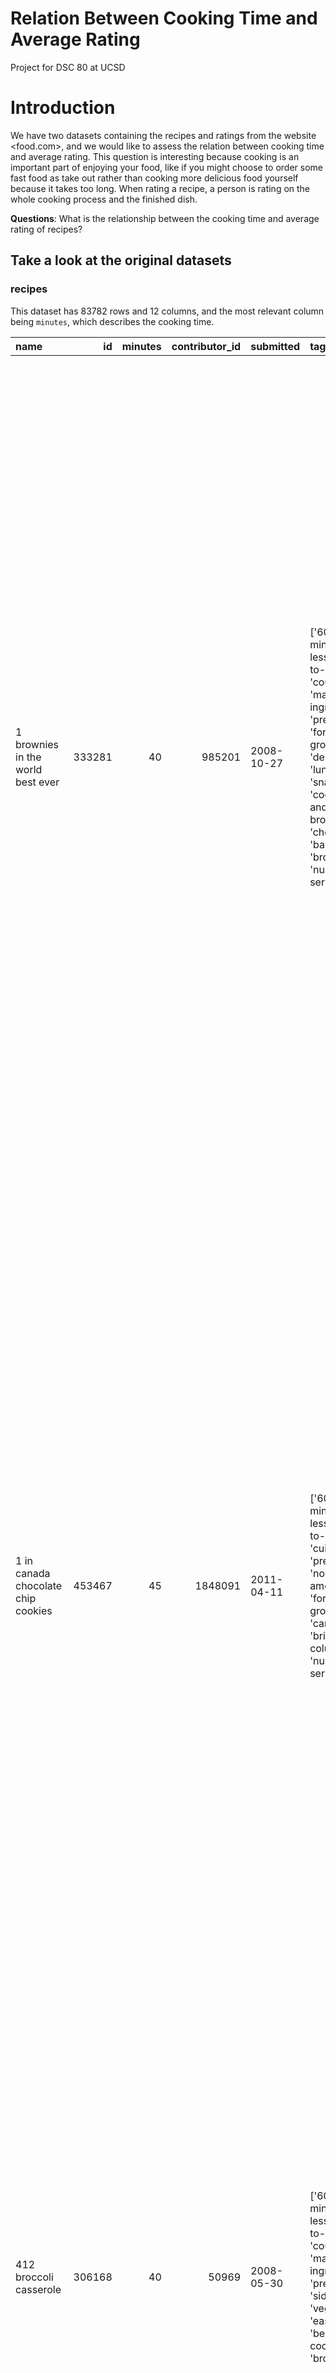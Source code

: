 # Relation Between Cooking Time and Average Rating
Project for DSC 80 at UCSD

# Introduction

We have two datasets containing the recipes and ratings from the website <food.com>, and we would like to assess the relation between cooking time and average rating. This question is interesting because cooking is an important part of enjoying your food, like if you might choose to order some fast food as take out rather than cooking more delicious food yourself because it takes too long. When rating a recipe, a person is rating on the whole cooking process and the finished dish. 

**Questions**: What is the relationship between the cooking time and average rating of recipes?


## Take a look at the original datasets

### recipes

This dataset has 83782 rows and 12 columns, and the most relevant column being `minutes`, which describes the cooking time.


| name                                 |     id |   minutes |   contributor_id | submitted   | tags                                                                                                                                                                                                                                                                                               | nutrition                                     |   n_steps | steps                                                                                                                                                                                                                                                                                                                                                                                                                                                                                                                                                                                                                                                                                                                                                                                                                                                                                                                                                                                                                                                                                                                                                                                                                                                                                                                                                                               | description                                                                                                                                                                                                                                                                                                                                                                       | ingredients                                                                                                                                                                                                                             |   n_ingredients |
|:-------------------------------------|-------:|----------:|-----------------:|:------------|:---------------------------------------------------------------------------------------------------------------------------------------------------------------------------------------------------------------------------------------------------------------------------------------------------|:----------------------------------------------|----------:|:------------------------------------------------------------------------------------------------------------------------------------------------------------------------------------------------------------------------------------------------------------------------------------------------------------------------------------------------------------------------------------------------------------------------------------------------------------------------------------------------------------------------------------------------------------------------------------------------------------------------------------------------------------------------------------------------------------------------------------------------------------------------------------------------------------------------------------------------------------------------------------------------------------------------------------------------------------------------------------------------------------------------------------------------------------------------------------------------------------------------------------------------------------------------------------------------------------------------------------------------------------------------------------------------------------------------------------------------------------------------------------|:----------------------------------------------------------------------------------------------------------------------------------------------------------------------------------------------------------------------------------------------------------------------------------------------------------------------------------------------------------------------------------|:----------------------------------------------------------------------------------------------------------------------------------------------------------------------------------------------------------------------------------------|----------------:|
| 1 brownies in the world    best ever | 333281 |        40 |           985201 | 2008-10-27  | ['60-minutes-or-less', 'time-to-make', 'course', 'main-ingredient', 'preparation', 'for-large-groups', 'desserts', 'lunch', 'snacks', 'cookies-and-brownies', 'chocolate', 'bar-cookies', 'brownies', 'number-of-servings']                                                                        | [138.4, 10.0, 50.0, 3.0, 3.0, 19.0, 6.0]      |        10 | ['heat the oven to 350f and arrange the rack in the middle', 'line an 8-by-8-inch glass baking dish with aluminum foil', 'combine chocolate and butter in a medium saucepan and cook over medium-low heat , stirring frequently , until evenly melted', 'remove from heat and let cool to room temperature', 'combine eggs , sugar , cocoa powder , vanilla extract , espresso , and salt in a large bowl and briefly stir until just evenly incorporated', 'add cooled chocolate and mix until uniform in color', 'add flour and stir until just incorporated', 'transfer batter to the prepared baking dish', 'bake until a tester inserted in the center of the brownies comes out clean , about 25 to 30 minutes', 'remove from the oven and cool completely before cutting']                                                                                                                                                                                                                                                                                                                                                                                                                                                                                                                                                                                                   | these are the most; chocolatey, moist, rich, dense, fudgy, delicious brownies that you'll ever make.....sereiously! there's no doubt that these will be your fav brownies ever for you can add things to them or make them plain.....either way they're pure heaven!                                                                                                              | ['bittersweet chocolate', 'unsalted butter', 'eggs', 'granulated sugar', 'unsweetened cocoa powder', 'vanilla extract', 'brewed espresso', 'kosher salt', 'all-purpose flour']                                                          |               9 |
| 1 in canada chocolate chip cookies   | 453467 |        45 |          1848091 | 2011-04-11  | ['60-minutes-or-less', 'time-to-make', 'cuisine', 'preparation', 'north-american', 'for-large-groups', 'canadian', 'british-columbian', 'number-of-servings']                                                                                                                                      | [595.1, 46.0, 211.0, 22.0, 13.0, 51.0, 26.0]  |        12 | ['pre-heat oven the 350 degrees f', 'in a mixing bowl , sift together the flours and baking powder', 'set aside', 'in another mixing bowl , blend together the sugars , margarine , and salt until light and fluffy', 'add the eggs , water , and vanilla to the margarine / sugar mixture and mix together until well combined', 'add in the flour mixture to the wet ingredients and blend until combined', 'scrape down the sides of the bowl and add the chocolate chips', 'mix until combined', 'scrape down the sides to the bowl again', 'using an ice cream scoop , scoop evenly rounded balls of dough and place of cookie sheet about 1 - 2 inches apart to allow for spreading during baking', 'bake for 10 - 15 minutes or until golden brown on the outside and soft & chewy in the center', 'serve hot and enjoy !']                                                                                                                                                                                                                                                                                                                                                                                                                                                                                                                                                  | this is the recipe that we use at my school cafeteria for chocolate chip cookies. they must be the best chocolate chip cookies i have ever had! if you don't have margarine or don't like it, then just use butter (softened) instead.                                                                                                                                            | ['white sugar', 'brown sugar', 'salt', 'margarine', 'eggs', 'vanilla', 'water', 'all-purpose flour', 'whole wheat flour', 'baking soda', 'chocolate chips']                                                                             |              11 |
| 412 broccoli casserole               | 306168 |        40 |            50969 | 2008-05-30  | ['60-minutes-or-less', 'time-to-make', 'course', 'main-ingredient', 'preparation', 'side-dishes', 'vegetables', 'easy', 'beginner-cook', 'broccoli']                                                                                                                                               | [194.8, 20.0, 6.0, 32.0, 22.0, 36.0, 3.0]     |         6 | ['preheat oven to 350 degrees', 'spray a 2 quart baking dish with cooking spray , set aside', 'in a large bowl mix together broccoli , soup , one cup of cheese , garlic powder , pepper , salt , milk , 1 cup of french onions , and soy sauce', 'pour into baking dish , sprinkle remaining cheese over top', 'bake for 25 minutes or until cheese is lightly browned', 'sprinkle with rest of french fried onions and bake until onions are browned and cheese is bubbly , about 10 more minutes']                                                                                                                                                                                                                                                                                                                                                                                                                                                                                                                                                                                                                                                                                                                                                                                                                                                                               | since there are already 411 recipes for broccoli casserole posted to "zaar" ,i decided to call this one  #412 broccoli casserole.i don't think there are any like this one in the database. i based this one on the famous "green bean casserole" from campbell's soup. but i think mine is better since i don't like cream of mushroom soup.submitted to "zaar" on may 28th,2008 | ['frozen broccoli cuts', 'cream of chicken soup', 'sharp cheddar cheese', 'garlic powder', 'ground black pepper', 'salt', 'milk', 'soy sauce', 'french-fried onions']                                                                   |               9 |
| millionaire pound cake               | 286009 |       120 |           461724 | 2008-02-12  | ['time-to-make', 'course', 'cuisine', 'preparation', 'occasion', 'north-american', 'desserts', 'american', 'southern-united-states', 'dinner-party', 'holiday-event', 'cakes', 'dietary', 'christmas', 'thanksgiving', 'low-sodium', 'low-in-something', 'taste-mood', 'sweet', '4-hours-or-less'] | [878.3, 63.0, 326.0, 13.0, 20.0, 123.0, 39.0] |         7 | ['freheat the oven to 300 degrees', 'grease a 10-inch tube pan with butter , dust the bottom and sides with flour , and set aside', 'in a large mixing bowl , cream the butter and sugar with an electric mixer and add the eggs one at a time , beating after each addition', 'alternately add the flour and milk , stirring till the batter is smooth', 'add the two extracts and stir till well blended', 'scrape the batter into the prepared pan and bake till a cake tester or knife blade inserted in the center comes out clean , about 1 1 / 2 hours', 'cool the cake in the pan on a rack for 5 minutes , then turn it out on the rack to cool completely']                                                                                                                                                                                                                                                                                                                                                                                                                                                                                                                                                                                                                                                                                                               | why a millionaire pound cake?  because it's super rich!  this scrumptious cake is the pride of an elderly belle from jackson, mississippi.  the recipe comes from "the glory of southern cooking" by james villas.                                                                                                                                                                | ['butter', 'sugar', 'eggs', 'all-purpose flour', 'whole milk', 'pure vanilla extract', 'almond extract']                                                                                                                                |               7 |
| 2000 meatloaf                        | 475785 |        90 |          2202916 | 2012-03-06  | ['time-to-make', 'course', 'main-ingredient', 'preparation', 'main-dish', 'potatoes', 'vegetables', '4-hours-or-less', 'meatloaf', 'simply-potatoes2']                                                                                                                                             | [267.0, 30.0, 12.0, 12.0, 29.0, 48.0, 2.0]    |        17 | ['pan fry bacon , and set aside on a paper towel to absorb excess grease', 'mince yellow onion , red bell pepper , and add to your mixing bowl', 'chop garlic and set aside', 'put 1tbsp olive oil into a saut pan , along with chopped garlic , teaspoons white pepper and a pinch of kosher salt', 'bring to a medium heat to sweat your garlic', 'preheat oven to 350f', 'coarsely chop your baby spinach add to your heated pan , stir frequently for approximately 5 min to wilt', 'add your spinach to the mixing bowl', 'chop your now cooled bacon , and add it to the mixing bowl', 'add your meatloaf mix to the bowl , with one egg and mix till thoroughly combined', 'add your goat cheese , one egg , 1 / 8 tsp white pepper and 1 / 8 tsp of kosher salt and mix till thoroughly combined', 'transfer to a 9x5 meatloaf pan , and cook for 60 min or until the internal temperature is at least 160f', 'let stand for 5min', 'melt 1tbsp unsalted butter into a frying pan , and cook up to three eggs at a time', 'crack each egg into a separate dish , in order to prevent egg shells from reaching the pan , then add salt and pepper to taste', 'wait until the egg whites are firm looking , but slightly runny on top before flipping your eggs', 'after flipping , wait 10~20 seconds before removing each egg and placing it over your slices of meatloaf'] | ready, set, cook! special edition contest entry: a mediterranean flavor inspired meatloaf dish. featuring: simply potatoes - shredded hash browns, egg, bacon, spinach, red bell pepper, and goat cheese.                                                                                                                                                                         | ['meatloaf mixture', 'unsmoked bacon', 'goat cheese', 'unsalted butter', 'eggs', 'baby spinach', 'yellow onion', 'red bell pepper', 'simply potatoes shredded hash browns', 'fresh garlic', 'kosher salt', 'white pepper', 'olive oil'] |              13 |


### ratings

A second dataset contains individual ratings, there are 731927 rows and 5, the most relevant column being `review`, which is the rating given to a recipe (up to 5 stars).

|    user_id |   recipe_id | date       |   rating | review                                                                                                                                                                                                                                                                                                                                                                                                                                                                                                                                                                                                                        |
|-----------:|------------:|:-----------|---------:|:------------------------------------------------------------------------------------------------------------------------------------------------------------------------------------------------------------------------------------------------------------------------------------------------------------------------------------------------------------------------------------------------------------------------------------------------------------------------------------------------------------------------------------------------------------------------------------------------------------------------------|
|    1293707 |       40893 | 2011-12-21 |        5 | So simple, so delicious! Great for chilly fall evening. Should have doubled it ;)<br/><br/>Second time around, forgot the remaining cumin. We usually love cumin, but didn't notice the missing 1/2 teaspoon!                                                                                                                                                                                                                                                                                                                                                                                                                 |
|     126440 |       85009 | 2010-02-27 |        5 | I made the Mexican topping and took it to bunko.  Everyone loved it.                                                                                                                                                                                                                                                                                                                                                                                                                                                                                                                                                          |
|      57222 |       85009 | 2011-10-01 |        5 | Made the cheddar bacon topping, adding a sprinkling of black pepper. Yum!                                                                                                                                                                                                                                                                                                                                                                                                                                                                                                                                                     |
|     124416 |      120345 | 2011-08-06 |        0 | Just an observation, so I will not rate.  I followed this procedure with strawberries instead of raspberries.  Perhaps this is the reason it did not work well.  Sorry to report that the strawberries I did in August were moldy in October.  They were stored in my downstairs fridge, which is very cold and infrequently opened.  Delicious and fresh-tasting prior to that, though.  So, keep a sharp eye on them.  Personally I would not keep them longer than a month.  This recipe also appears as #120345 posted in July 2009, which is when I tried it.  I also own the Edna Lewis cookbook in which this appears. |
| 2000192946 |      120345 | 2015-05-10 |        2 | This recipe was OVERLY too sweet.  I would start out with 1/3 or 1/4 cup of sugar and jsut add on from there.  Just 2 cups was way too much and I had to go back to the grocery store to buy more raspberries because it made so much mix.  Overall, I would but the long narrow box or raspberries.  Its a perfect fit for the recipe plus a little extra.  I was not impressed with this recipe.  It was exceptionally over-sweet.  If you make this simple recipe, MAKE SURE TO ADD LESS SUGAR!                                                                                                                            |


## Cleaning the datasets

First, we merge the two datasets together by their `recipe_id` and call it `data`.

If we look at this specific row:

```data[data['rating']==0].loc[11, 'review']```

We see that it gives a positive review: "We tried it last weekend and it the entire family loved it!  Spicy but not too spicy.  It is the best chili I&#039;ve ever tried.  Great Crock Pot recipe and the house smelled great while cooking!  Awesome!  In the process of cooking our second batch to take to a Halloween party tonight."

Thus from the example above, we can see that some people wrote positive reviews but gave a rating of 0. We can infer that the reviewer probably did not mean to rate the recipe a zero, and it is only shown as a zero perhaps because they forgot to give a number rating, so 0 should be replaced with `np.nan` and we can assess its missingness later.

After filling in all the 0 ratings with null values, we find the average rating per recipe as Series and add it to the dataset, and drop the duplicated `recipe_id` column and rename `id` and `avg_rating` columns. Below are the resulting columns and their datatypes. 

| column name    | datatype|
|:---------------|:--------|
| name           | object  |
| minutes        | int64   |
| contributor_id | int64   |
| submitted      | object  |
| tags           | object  |
| nutrition      | object  |
| n_steps        | int64   |
| steps          | object  |
| description    | object  |
| ingredients    | object  |
| n_ingredients  | int64   |
| user_id        | int64   |
| date           | object  |
| rating         | float64 |
| review         | object  |
| avg_rating     | float64 |

Certain columns such as `tags`, `nutrition`, `steps`, and `ingredients` look like lists but are actually string objects, so we'd like to turn them into lists. For the `nutrition` column in particular, all the lists have the same length and contains value in this order: `[calories (#), total fat (PDV), sugar (PDV), sodium (PDV), protein (PDV), saturated fat (PDV), and carbohydrates (PDV)]`. We would split them into individual numerical columns. The first five rows of the resulting cleaned dataset is as follows. 

| name                                 |   recipe_id |   minutes |   contributor_id | submitted   | tags                                                                                                                                                                                                                        |   calories (#) |   total fat (PDV) |   sugar (PDV) |   sodium (PDV) |   protein (PDV) |   saturated fat (PDV) |   carbohydrates (PDV) |   n_steps | steps                                                                                                                                                                                                                                                                                                                                                                                                                                                                                                                                                                                                                                                                                                                                                                                                                                            | description                                                                                                                                                                                                                                                                                                                                                                       |   user_id | date       |   rating | review                                                                                                                                                                                                                                                                                                                                           |   avg_rating |
|:-------------------------------------|------------:|----------:|-----------------:|:------------|:----------------------------------------------------------------------------------------------------------------------------------------------------------------------------------------------------------------------------|---------------:|------------------:|--------------:|---------------:|----------------:|----------------------:|----------------------:|----------:|:-------------------------------------------------------------------------------------------------------------------------------------------------------------------------------------------------------------------------------------------------------------------------------------------------------------------------------------------------------------------------------------------------------------------------------------------------------------------------------------------------------------------------------------------------------------------------------------------------------------------------------------------------------------------------------------------------------------------------------------------------------------------------------------------------------------------------------------------------|:----------------------------------------------------------------------------------------------------------------------------------------------------------------------------------------------------------------------------------------------------------------------------------------------------------------------------------------------------------------------------------|----------:|:-----------|---------:|:-------------------------------------------------------------------------------------------------------------------------------------------------------------------------------------------------------------------------------------------------------------------------------------------------------------------------------------------------|-------------:|
| 1 brownies in the world    best ever |      333281 |        40 |           985201 | 2008-10-27  | ['60-minutes-or-less', 'time-to-make', 'course', 'main-ingredient', 'preparation', 'for-large-groups', 'desserts', 'lunch', 'snacks', 'cookies-and-brownies', 'chocolate', 'bar-cookies', 'brownies', 'number-of-servings'] |          138.4 |                10 |            50 |              3 |               3 |                    19 |                     6 |        10 | ['heat the oven to 350f and arrange the rack in the middle', 'line an 8-by-8-inch glass baking dish with aluminum foil', 'combine chocolate and butter in a medium saucepan and cook over medium-low heat ', 'stirring frequently ', 'until evenly melted', 'remove from heat and let cool to room temperature', 'combine eggs ', 'sugar ', 'cocoa powder ', 'vanilla extract ', 'espresso ', 'and salt in a large bowl and briefly stir until just evenly incorporated', 'add cooled chocolate and mix until uniform in color', 'add flour and stir until just incorporated', 'transfer batter to the prepared baking dish', 'bake until a tester inserted in the center of the brownies comes out clean ', 'about 25 to 30 minutes', 'remove from the oven and cool completely before cutting']                                                | these are the most; chocolatey, moist, rich, dense, fudgy, delicious brownies that you'll ever make.....sereiously! there's no doubt that these will be your fav brownies ever for you can add things to them or make them plain.....either way they're pure heaven!                                                                                                              |    386585 | 2008-11-19 |        4 | These were pretty good, but took forever to bake.  I would send it ended up being almost an hour!  Even then, the brownies stuck to the foil, and were on the overly moist side and not easy to cut.  They did taste quite rich, though!  Made for My 3 Chefs.                                                                                   |            4 |
| 1 in canada chocolate chip cookies   |      453467 |        45 |          1848091 | 2011-04-11  | ['60-minutes-or-less', 'time-to-make', 'cuisine', 'preparation', 'north-american', 'for-large-groups', 'canadian', 'british-columbian', 'number-of-servings']                                                               |          595.1 |                46 |           211 |             22 |              13 |                    51 |                    26 |        12 | ['pre-heat oven the 350 degrees f', 'in a mixing bowl ', 'sift together the flours and baking powder', 'set aside', 'in another mixing bowl ', 'blend together the sugars ', 'margarine ', 'and salt until light and fluffy', 'add the eggs ', 'water ', 'and vanilla to the margarine / sugar mixture and mix together until well combined', 'add in the flour mixture to the wet ingredients and blend until combined', 'scrape down the sides of the bowl and add the chocolate chips', 'mix until combined', 'scrape down the sides to the bowl again', 'using an ice cream scoop ', 'scoop evenly rounded balls of dough and place of cookie sheet about 1 - 2 inches apart to allow for spreading during baking', 'bake for 10 - 15 minutes or until golden brown on the outside and soft & chewy in the center', 'serve hot and enjoy !'] | this is the recipe that we use at my school cafeteria for chocolate chip cookies. they must be the best chocolate chip cookies i have ever had! if you don't have margarine or don't like it, then just use butter (softened) instead.                                                                                                                                            |    424680 | 2012-01-26 |        5 | Originally I was gonna cut the recipe in half (just the 2 of us here), but then we had a park-wide yard sale, & I made the whole batch & used them as enticements for potential buyers ~ what the hey, a free cookie as delicious as these are, definitely works its magic! Will be making these again, for sure! Thanks for posting the recipe! |            5 |
| 412 broccoli casserole               |      306168 |        40 |            50969 | 2008-05-30  | ['60-minutes-or-less', 'time-to-make', 'course', 'main-ingredient', 'preparation', 'side-dishes', 'vegetables', 'easy', 'beginner-cook', 'broccoli']                                                                        |          194.8 |                20 |             6 |             32 |              22 |                    36 |                     3 |         6 | ['preheat oven to 350 degrees', 'spray a 2 quart baking dish with cooking spray ', 'set aside', 'in a large bowl mix together broccoli ', 'soup ', 'one cup of cheese ', 'garlic powder ', 'pepper ', 'salt ', 'milk ', '1 cup of french onions ', 'and soy sauce', 'pour into baking dish ', 'sprinkle remaining cheese over top', 'bake for 25 minutes or until cheese is lightly browned', 'sprinkle with rest of french fried onions and bake until onions are browned and cheese is bubbly ', 'about 10 more minutes']                                                                                                                                                                                                                                                                                                                      | since there are already 411 recipes for broccoli casserole posted to "zaar" ,i decided to call this one  #412 broccoli casserole.i don't think there are any like this one in the database. i based this one on the famous "green bean casserole" from campbell's soup. but i think mine is better since i don't like cream of mushroom soup.submitted to "zaar" on may 28th,2008 |     29782 | 2008-12-31 |        5 | This was one of the best broccoli casseroles that I have ever made.  I made my own chicken soup for this recipe. I was a bit worried about the tsp of soy sauce but it gave the casserole the best flavor. YUM!                                                                                                                                  |            5 |
|                                      |             |           |                  |             |                                                                                                                                                                                                                             |                |                   |               |                |                 |                       |                       |           |                                                                                                                                                                                                                                                                                                                                                                                                                                                                                                                                                                                                                                                                                                                                                                                                                                                  |                                                                                                                                                                                                                                                                                                                                                                                   |           |            |          | The photos you took (shapeweaver) inspired me to make this recipe and it actually does look just like them when it comes out of the oven.                                                                                                                                                                                                        |              |
|                                      |             |           |                  |             |                                                                                                                                                                                                                             |                |                   |               |                |                 |                       |                       |           |                                                                                                                                                                                                                                                                                                                                                                                                                                                                                                                                                                                                                                                                                                                                                                                                                                                  |                                                                                                                                                                                                                                                                                                                                                                                   |           |            |          | Thanks so much for sharing your recipe shapeweaver. It was wonderful!  Going into my family's favorite Zaar cookbook :)                                                                                                                                                                                                                          |              |
| 412 broccoli casserole               |      306168 |        40 |            50969 | 2008-05-30  | ['60-minutes-or-less', 'time-to-make', 'course', 'main-ingredient', 'preparation', 'side-dishes', 'vegetables', 'easy', 'beginner-cook', 'broccoli']                                                                        |          194.8 |                20 |             6 |             32 |              22 |                    36 |                     3 |         6 | ['preheat oven to 350 degrees', 'spray a 2 quart baking dish with cooking spray ', 'set aside', 'in a large bowl mix together broccoli ', 'soup ', 'one cup of cheese ', 'garlic powder ', 'pepper ', 'salt ', 'milk ', '1 cup of french onions ', 'and soy sauce', 'pour into baking dish ', 'sprinkle remaining cheese over top', 'bake for 25 minutes or until cheese is lightly browned', 'sprinkle with rest of french fried onions and bake until onions are browned and cheese is bubbly ', 'about 10 more minutes']                                                                                                                                                                                                                                                                                                                      | since there are already 411 recipes for broccoli casserole posted to "zaar" ,i decided to call this one  #412 broccoli casserole.i don't think there are any like this one in the database. i based this one on the famous "green bean casserole" from campbell's soup. but i think mine is better since i don't like cream of mushroom soup.submitted to "zaar" on may 28th,2008 |   1196280 | 2009-04-13 |        5 | I made this for my son's first birthday party this weekend. Our guests INHALED it! Everyone kept saying how delicious it was. I was I could have gotten to try it.                                                                                                                                                                               |            5 |
| 412 broccoli casserole               |      306168 |        40 |            50969 | 2008-05-30  | ['60-minutes-or-less', 'time-to-make', 'course', 'main-ingredient', 'preparation', 'side-dishes', 'vegetables', 'easy', 'beginner-cook', 'broccoli']                                                                        |          194.8 |                20 |             6 |             32 |              22 |                    36 |                     3 |         6 | ['preheat oven to 350 degrees', 'spray a 2 quart baking dish with cooking spray ', 'set aside', 'in a large bowl mix together broccoli ', 'soup ', 'one cup of cheese ', 'garlic powder ', 'pepper ', 'salt ', 'milk ', '1 cup of french onions ', 'and soy sauce', 'pour into baking dish ', 'sprinkle remaining cheese over top', 'bake for 25 minutes or until cheese is lightly browned', 'sprinkle with rest of french fried onions and bake until onions are browned and cheese is bubbly ', 'about 10 more minutes']                                                                                                                                                                                                                                                                                                                      | since there are already 411 recipes for broccoli casserole posted to "zaar" ,i decided to call this one  #412 broccoli casserole.i don't think there are any like this one in the database. i based this one on the famous "green bean casserole" from campbell's soup. but i think mine is better since i don't like cream of mushroom soup.submitted to "zaar" on may 28th,2008 |    768828 | 2013-08-02 |        5 | Loved this.  Be sure to completely thaw the broccoli.  I didn&#039;t and it didn&#039;t get done in time specified.  Just cooked it a little longer though and it was perfect.  Thanks Chef.                                                                                                                                                     |            5 |

And we convert the columns to the correct, desired datatypes. 

| column name         | datatype|
|:--------------------|:--------|
| name                | object  |
| recipe_id           | int64   |
| minutes             | int64   |
| contributor_id      | int64   |
| submitted           | object  |
| tags                | object  |
| calories (#)        | float64 |
| total fat (PDV)     | float64 |
| sugar (PDV)         | float64 |
| sodium (PDV)        | float64 |
| protein (PDV)       | float64 |
| saturated fat (PDV) | float64 |
| carbohydrates (PDV) | float64 |
| n_steps             | int64   |
| steps               | object  |
| description         | object  |
| user_id             | int64   |
| date                | object  |
| rating              | float64 |
| review              | object  |
| avg_rating          | float64 |


## Univariate Analysis

Looking at the summary of the numerical columns of `data`.

|       |   recipe_id |         minutes |   contributor_id |   calories (#) |   total fat (PDV) |   sugar (PDV) |   sodium (PDV) |   protein (PDV) |   saturated fat (PDV) |   carbohydrates (PDV) |      n_steps |          user_id |        rating |    avg_rating |
|:------|------------:|----------------:|-----------------:|---------------:|------------------:|--------------:|---------------:|----------------:|----------------------:|----------------------:|-------------:|-----------------:|--------------:|--------------:|
| count |    234428   | 234428          | 234428           |     234428     |       234428      |   234428      |    234428      |     234428      |           234428      |           234428      | 234428       | 234428           | 219393        | 231652        |
| mean  |    373164   |    106.79       |      1.23926e+07 |        419.527 |           31.9198 |       63.8405 |        29.2617 |         33.1743 |               39.4983 |               13.2516 |     10.0179  |      2.21549e+08 |      4.67987  |      4.67653  |
| std   |     67801.1 |   3285.98       |      1.48492e+08 |        583.224 |           55.3921 |      210.466  |       129.556  |         47.778  |               76.0076 |               25.7498 |      6.44227 |      6.19394e+08 |      0.710471 |      0.497757 |
| min   |    275022   |      0          |   1533           |          0     |            0      |        0      |         0      |          0      |                0      |                0      |      1       |   1535           |      1        |      1        |
| 25%   |    314272   |     20          | 216625           |        170.7   |            8      |        8      |         5      |          6      |                7      |                3      |      6       | 226372           |      5        |      4.5      |
| 50%   |    363144   |     35          | 447199           |        301.1   |           20      |       22      |        15      |         18      |               22      |                8      |      9       | 496538           |      5        |      4.86275  |
| 75%   |    424518   |     60          | 777453           |        491.1   |           39      |       58      |        33      |         50      |               49      |               15      |     13       |      1.29921e+06 |      5        |      5        |
| max   |    537716   |      1.0512e+06 |      2.00229e+09 |      45609     |         3464      |    30260      |     29338      |       4356      |             6875      |             3007      |    100       |      2.00237e+09 |      5        |      5        |


Since this is a merged dataset and some recipes have multiple reviews, we group the dataframe by `recipe_id` so each piece of information doesn't get counted multiple times. Below is the summary of the grouped dataframe, and we can see how the values are different, for example the mean of `minutes`.

|       |   recipe_id |        minutes |   contributor_id |   calories (#) |   total fat (PDV) |   sugar (PDV) |   sodium (PDV) |   protein (PDV) |   saturated fat (PDV) |   carbohydrates (PDV) |     n_steps |          user_id |       rating |   avg_rating |
|:------|------------:|---------------:|-----------------:|---------------:|------------------:|--------------:|---------------:|----------------:|----------------------:|----------------------:|------------:|-----------------:|-------------:|-------------:|
| count |     83781   | 83781          |  83781           |      83781     |        83781      |    83781      |     83781      |      83781      |            83781      |            83781      | 83781       |  83781           | 81173        | 81173        |
| mean  |    381431   |   115.032      |      1.5041e+07  |        429.922 |           32.6247 |       68.6651 |        28.9414 |         33.1326 |               40.2433 |               13.7868 |    10.1055  |      1.48078e+08 |     4.62536  |     4.62536  |
| std   |     68715.5 |  3990.9        |      1.65503e+08 |        636.63  |           60.1488 |      247.24   |       144.976  |         51.0328 |               80.9127 |               28.7629 |     6.39013 |      4.36213e+08 |     0.640763 |     0.640763 |
| min   |    275022   |     0          |   1533           |          0     |            0      |        0      |         0      |          0      |                0      |                0      |     1       |   1535           |     1        |     1        |
| 25%   |    321550   |    20          | 225426           |        171.3   |            8      |        9      |         5      |          6      |                6      |                4      |     6       | 297939           |     4.5      |     4.5      |
| 50%   |    374473   |    35          | 461283           |        305.4   |           20      |       23      |        14      |         18      |               21      |                9      |     9       | 536497           |     5        |     5        |
| 75%   |    436201   |    65          | 827437           |        498.7   |           39      |       61      |        32      |         49      |               49      |               16      |    13       |      1.20278e+06 |     5        |     5        |
| max   |    537716   |     1.0512e+06 |      2.00229e+09 |      45609     |         3464      |    30260      |     29338      |       4356      |             6875      |             3007      |   100       |      2.00237e+09 |     5        |     5        |


Using the grouped dataframe, we plot a histogram to see the number of recipes by the cooking time.

<iframe src="assets/cooking_time_outlier_hist.html" width=800 height=600 frameBorder=0></iframe>

Clearly the dataset contains outliers. There are some recipes that require more than 10000 minutes, which is over 1 week. We will drop these values from the main dataset `data` and store them in a separate dataframe in case we need them later. Below is the summary of the new `data`. We can see that the mean cooking time is about 1h 15m, and 75% of the recipes in our dataset are done within 1h. 

|       |   recipe_id |     minutes |   contributor_id |   calories (#) |   total fat (PDV) |   sugar (PDV) |   sodium (PDV) |   protein (PDV) |   saturated fat (PDV) |   carbohydrates (PDV) |      n_steps |          user_id |        rating |    avg_rating |
|:------|------------:|------------:|-----------------:|---------------:|------------------:|--------------:|---------------:|----------------:|----------------------:|----------------------:|-------------:|-----------------:|--------------:|--------------:|
| count |    234206   | 234206      | 234206           |     234206     |       234206      |   234206      |    234206      |     234206      |           234206      |           234206      | 234206       | 234206           | 219196        | 231440        |
| mean  |    373177   |     74.3573 |      1.23783e+07 |        419.397 |           31.9404 |       63.8189 |        29.2057 |         33.1776 |               39.5275 |               13.2339 |     10.0149  |      2.21624e+08 |      4.67972  |      4.67639  |
| std   |     67816.2 |    225.729  |      1.48391e+08 |        583.369 |           55.4107 |      210.409  |       129.422  |         47.7914 |               76.0351 |               25.7408 |      6.44149 |      6.19485e+08 |      0.710612 |      0.497843 |
| min   |    275022   |      0      |   1533           |          0     |            0      |        0      |         0      |          0      |                0      |                0      |      1       |   1535           |      1        |      1        |
| 25%   |    314244   |     20      | 215829           |        170.7   |            8      |        8      |         5      |          6      |                7      |                3      |      6       | 226372           |      5        |      4.5      |
| 50%   |    363184   |     35      | 447487           |        300.9   |           20      |       22      |        15      |         18      |               22      |                8      |      9       | 495848           |      5        |      4.86154  |
| 75%   |    424536   |     60      | 778290           |        490.9   |           39      |       58      |        33      |         50      |               49      |               15      |     13       |      1.29974e+06 |      5        |      5        |
| max   |    537716   |   9740      |      2.00229e+09 |      45609     |         3464      |    30260      |     29338      |       4356      |             6875      |             3007      |    100       |      2.00237e+09 |      5        |      5        |

With the outliers removed, we can plot a barplot to see the count of each rating. 

<iframe src="assets/rating_count_bar.html" width=800 height=600 frameBorder=0></iframe>

Most recipes receive a rating of 5.


## Bivariate Analysis

We would like to look or some association between the average rating and cooking time of recipe. We plotted the two numerical variables against each other on a scatter plot. 

<iframe src="assets/avg_rating_cooking_time_scatter.html" width=800 height=600 frameBorder=0></iframe>

Most datapoints are in the upper left corner, where the cooking time is short and average rating is high, and there seems to be a slight negative trend. We would like to look more closely at the cluster, where cooking time is within 60 minutes, the third quartile mark of `minutes`.

<iframe src="assets/avg_rating_cooking_time_1h_scatter.html" width=800 height=600 frameBorder=0></iframe>

Now, there does not seem to be any correlation. 

To do some more interesting bivariate analysis, we can look at the nutrition columns. Since there are multiple columns that contain a recipe's nutritional value, we would use a scatter matrix and compare every pair of factors and look for correlations.

<iframe src="assets/nutritions_scatter_matrix.html" width=800 height=600 frameBorder=0></iframe>

There seem to be positive correlations between calories/total fat, calories/sugar, calories/protein, calories/saturated fat, calories/carbohydrates, carbohydrates/sugar, saturated fat/total fat, protein/total fat.


## Interesting Aggregates

We know that a recipe can receive multiple reviews, and it would be interesting to see if a user has given multiple reviews. Doing a value counts by the `user_id`, we could see that yes, there are users that have give multiple reviews. Below are the top 5 users, and the user that gave the highest number of reviews is 424680 with 4934 reviews.

|user_id |# of reviews|
|-------:|----------:|
| 424680 |      4934 |
| 383346 |      2522 |
| 169430 |      2336 |
|  37449 |      2261 |
| 128473 |      1979 |

We could make a pivot table that shows the different number ratings that a user has given. For example, the user 1535 has given 3 threes, 29 fours, and 47 fives. 

|   user_id |   1.0 |   2.0 |   3.0 |   4.0 |   5.0 |
|----------:|------:|------:|------:|------:|------:|
|      1535 |   nan |   nan |     3 |    29 |    47 |
|      1581 |   nan |   nan |   nan |   nan |     1 |
|      1634 |   nan |   nan |   nan |   nan |     2 |
|      1676 |   nan |   nan |   nan |   nan |     2 |
|      1792 |   nan |   nan |   nan |   nan |     1 |


# Assessment of Missingness

## NMAR Analysis

We want to know which columns have missing values, and how many null values exactly. 

|column name          |# of missing values|
|:--------------------|------:|
| name                |     1 |
| recipe_id           |     0 |
| minutes             |     0 |
| contributor_id      |     0 |
| submitted           |     0 |
| tags                |     0 |
| calories (#)        |     0 |
| total fat (PDV)     |     0 |
| sugar (PDV)         |     0 |
| sodium (PDV)        |     0 |
| protein (PDV)       |     0 |
| saturated fat (PDV) |     0 |
| carbohydrates (PDV) |     0 |
| n_steps             |     0 |
| steps               |     0 |
| description         |   114 |
| user_id             |     0 |
| date                |     0 |
| rating              | 15010 |
| review              |    57 |
| avg_rating          |  2766 |

Only one recipe does not have `name`, which I believe is an outlier and therefore MAR. The `description` column has some null values, meaning that some contributors did not write a description for their receipes. Perhaps these values are missing because the recipe is very simple and self-explanatory by its name, therefore needing no further description. The missing `description` are depedent on `name`, so the column is MAR. The `rating` column has many missing values, and the `avg_rating` column as well, which is calculated from `rating`. The null values in `rating` were previously 0, so I believe these values are MAR because if we look at their corresponding `review` they could be positive, and the user might have simply forgotten to give a number rating. In conclusion, I believe there is no column in my dataset that is NMAR. 

## Missingness Dependency 

We would like to analyze the missingness of avg_rating depending on rating. Since their means are very close so we will use KS statistics.

```KstestResult(statistic=0.18427714856762156, pvalue=0.0, statistic_location=5.0, statistic_sign=-1)```

At the confidence level of 5%, we reject the null hypothesis that the two distributions are the same with a p-value of 0.0, and that `avg_rating` is dependent on `rating`.

Next we would like to analyzing the missingness of rating depending on cooking time. Both are numerical columns so we will do a permutation test and use the difference in group means as our test statistics. 

<iframe src="assets/mean_diff_hist.html" width=800 height=600 frameBorder=0></iframe>

The probability that the means of ratings and cooking time (minutes) are more extreme than the observed statistic (represented by the red line) is 0.0, so we would reject the null hypothesis that the two columns `rating` and `minutes` are dependent on each other. 


# Hypothesis Testing

**Questions**: What is the relationship between the cooking time and average rating of recipes?

**Null Hypothesis**: There is no relationship between cooking time and average rating of recipes.

**Alternative Hypothesis**: The average rating of recipes is dependent on the cooking time. 

We will perform a permutation test that shuffles the `avg_rating` column. 

<iframe src="assets/hypo_test_mean_diff_hist.html" width=800 height=600 frameBorder=0></iframe>

The probability that the means of ratings and cooking time (minutes) are more extreme than the observed statistic (represented by the red line) is 0.0, so we would reject the null hypothesis that there are no relationships between the `avg_rating` and `minutes` columns.

